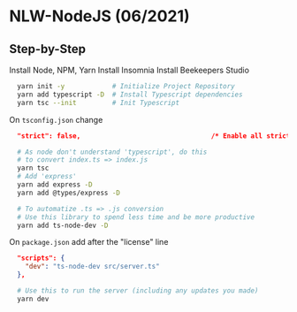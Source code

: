 # NLW-NodeJS (06/2021)

## Step-by-Step

Install Node, NPM, Yarn
Install Insomnia
Install Beekeepers Studio

```zsh
  yarn init -y            # Initialize Project Repository
  yarn add typescript -D  # Install Typescript dependencies
  yarn tsc --init         # Init Typescript
```

On `tsconfig.json` change
```json
  "strict": false,                                 /* Enable all strict type-checking options. */
```

```zsh
  # As node don't understand 'typescript', do this
  # to convert index.ts => index.js
  yarn tsc
  # Add 'express'
  yarn add express -D
  yarn add @types/express -D

  # To automatize .ts => .js conversion
  # Use this library to spend less time and be more productive
  yarn add ts-node-dev -D
```

On `package.json` add after the "license" line
```json
  "scripts": {
    "dev": "ts-node-dev src/server.ts"
  },
```

```zsh
  # Use this to run the server (including any updates you made)
  yarn dev
```